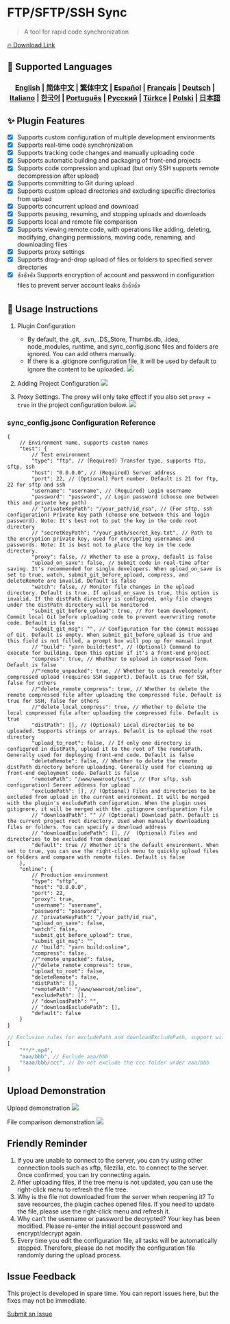 # FTP/SFTP/SSH Sync 

> A tool for rapid code synchronization

[🔥 Download Link](https://marketplace.visualstudio.com/items?itemName=oorzc.ssh-tools)

## 🎉 Supported Languages

<h3 align="center">
    <a href="https://github.com/oorzc/vscode_sync_tool/lang/en.md">English</a> |
    <a href="https://github.com/oorzc/vscode_sync_tool/lang/zh.md">简体中文</a> |
    <a href="https://github.com/oorzc/vscode_sync_tool/lang/zh-tw.md">繁体中文</a> |
    <a href="https://github.com/oorzc/vscode_sync_tool/lang/es.md">Español</a> |
    <a href="https://github.com/oorzc/vscode_sync_tool/lang/fr.md">Français</a> |
    <a href="https://github.com/oorzc/vscode_sync_tool/lang/de.md">Deutsch</a> |
    <a href="https://github.com/oorzc/vscode_sync_tool/lang/it.md">Italiano</a> |
    <a href="https://github.com/oorzc/vscode_sync_tool/lang/ko.md">한국어</a> |
    <a href="https://github.com/oorzc/vscode_sync_tool/lang/pt.md">Português</a> |
    <a href="https://github.com/oorzc/vscode_sync_tool/lang/ru.md">Pусский</a> |
    <a href="https://github.com/oorzc/vscode_sync_tool/lang/tr.md">Türkçe</a> |
    <a href="https://github.com/oorzc/vscode_sync_tool/lang/pl.md">Polski</a> |
    <a href="https://github.com/oorzc/vscode_sync_tool/lang/ja.md">日本語</a> 
</h3>

## ✨ Plugin Features

- [x] Supports custom configuration of multiple development environments  
- [x] Supports real-time code synchronization  
- [x] Supports tracking code changes and manually uploading code  
- [x] Supports automatic building and packaging of front-end projects  
- [x] Supports code compression and upload (but only SSH supports remote decompression after upload)  
- [x] Supports committing to Git during upload  
- [x] Supports custom upload directories and excluding specific directories from upload  
- [x] Supports concurrent upload and download  
- [x] Supports pausing, resuming, and stopping uploads and downloads  
- [x] Supports local and remote file comparison  
- [x] Supports viewing remote code, with operations like adding, deleting, modifying, changing permissions, moving code, renaming, and downloading files  
- [x] Supports proxy settings  
- [x] Supports drag-and-drop upload of files or folders to specified server directories  
- [x] 👍👍👍 Supports encryption of account and password in configuration files to prevent server account leaks 👍👍👍  

## 📖 Usage Instructions

1. Plugin Configuration

    - By default, the .git, .svn, .DS_Store, Thumbs.db, .idea, node_modules, runtime, and sync_config.jsonc files and folders are ignored. You can add others manually.
    - If there is a .gitignore configuration file, it will be used by default to ignore the content to be uploaded.
      ![](https://cdn.jsdelivr.net/gh/oorzc/public_img@main/img/2024%2F11%2F12%2F2a2b4adc7305c7b1c84d796da57cfe81.png)

2. Adding Project Configuration
   ![](https://cdn.jsdelivr.net/gh/oorzc/public_img@main/img/2024%2F11%2F12%2F0aba393b99df91a094fac6c14a2aebe1.gif)

3. Proxy Settings. The proxy will only take effect if you also set `proxy = true` in the project configuration below.
   ![](https://cdn.jsdelivr.net/gh/oorzc/public_img@main/img/2024%2F11%2F12%2F9f00f0451dd2c558ad469178d0058713.png)

### sync_config.jsonc Configuration Reference

```jsonc
{
    // Environment name, supports custom names
    "test": {
        // Test environment
        "type": "ftp", // (Required) Transfer type, supports ftp, sftp, ssh
        "host": "0.0.0.0", // (Required) Server address
        "port": 22, // (Optional) Port number. Default is 21 for ftp, 22 for sftp and ssh
        "username": "username", // (Required) Login username
        "password": "password", // Login password (choose one between this and private key path)
        // "privateKeyPath": "/your_path/id_rsa", // (For sftp, ssh configuration) Private key path (choose one between this and login password). Note: It's best not to put the key in the code root directory
        // "secretKeyPath": "/your_path/secret_key.txt", // Path to the encryption private key, used for encrypting usernames and passwords. Note: It is best not to place the key in the code directory.
        "proxy": false, // Whether to use a proxy, default is false
        "upload_on_save": false, // Submit code in real-time after saving. It's recommended for single developers. When upload_on_save is set to true, watch, submit_git_before_upload, compress, and deleteRemote are invalid. Default is false
        "watch": false, // Monitor file changes in the upload directory. Default is true. If upload_on_save is true, this option is invalid. If the distPath directory is configured, only file changes under the distPath directory will be monitored
        "submit_git_before_upload": true, // For team development. Commit local Git before uploading code to prevent overwriting remote code. Default is false
        "submit_git_msg": "", // Configuration for the commit message of Git. Default is empty. When submit_git_before_upload is true and this field is not filled, a prompt box will pop up for manual input
        // "build": "yarn build:test", // (Optional) Command to execute for building. Open this option if it's a front-end project
        "compress": true, // Whether to upload in compressed form. Default is false
        //"remote_unpacked": true, // Whether to unpack remotely after compressed upload (requires SSH support). Default is true for SSH, false for others
        //"delete_remote_compress": true, // Whether to delete the remote compressed file after uploading the compressed file. Default is true for SSH, false for others
        //"delete_local_compress": true, // Whether to delete the local compressed file after uploading the compressed file. Default is true
        "distPath": [], // (Optional) Local directories to be uploaded. Supports strings or arrays. Default is to upload the root directory
        "upload_to_root": false, // If only one directory is configured in distPath, upload it to the root of the remotePath. Generally used for deploying front-end code. Default is false
        "deleteRemote": false, // Whether to delete the remote distPath directory before uploading. Generally used for cleaning up front-end deployment code. Default is false
        "remotePath": "/www/wwwroot/test", // (For sftp, ssh configuration) Server address for upload
        "excludePath": [], // (Optional) Files and directories to be excluded from upload in the current environment. It will be merged with the plugin's excludePath configuration. When the plugin uses gitignore, it will be merged with the .gitignore configuration file
        // "downloadPath": "" // (Optional) Download path. Default is the current project root directory. Used when manually downloading files or folders. You can specify a download address
        // "downloadExcludePath": [], //  (Optional) Files and directories to be excluded from download
        "default": true // Whether it's the default environment. When set to true, you can use the right-click menu to quickly upload files or folders and compare with remote files. Default is false
    },
    "online": {
        // Production environment
        "type": "sftp",
        "host": "0.0.0.0",
        "port": 22,
        "proxy": true,
        "username": "username",
        "password": "password",
        // "privateKeyPath": "/your_path/id_rsa",
        "upload_on_save": false,
        "watch": false,
        "submit_git_before_upload": true,
        "submit_git_msg": "",
        // "build": "yarn build:online",
        "compress": false,
        //"remote_unpacked": false,
        //"delete_remote_compress": true,
        "upload_to_root": false,
        "deleteRemote": false,
        "distPath": [],
        "remotePath": "/www/wwwroot/online",
        "excludePath": [],
        // "downloadPath": "",
        // "downloadExcludePath": [],
        "default": false
    }
}
```

```js
// Exclusion rules for excludePath and downloadExcludePath, support wildcards
[
    "**/*.mp4",
    "aaa/bbb", // Exclude aaa/bbb
    "!aaa/bbb/ccc", // Do not exclude the ccc folder under aaa/bbb
]
```

## Upload Demonstration

Upload demonstration
![](https://cdn.jsdelivr.net/gh/oorzc/public_img@main/img/2024%2F11%2F12%2F8f85ff0142ef082749b55f7db3c8bf13.gif)

File comparison demonstration
![](https://cdn.jsdelivr.net/gh/oorzc/public_img@main/img/2024%2F11%2F12%2F6cbd149ae7959c8097ce288fb91ed800.gif)

## Friendly Reminder

1. If you are unable to connect to the server, you can try using other connection tools such as xftp, filezilla, etc. to connect to the server. Once confirmed, you can try connecting again.
2. After uploading files, if the tree menu is not updated, you can use the right-click menu to refresh the file tree.
3. Why is the file not downloaded from the server when reopening it? To save resources, the plugin caches opened files. If you need to update the file, please use the right-click menu and refresh it.
4. Why can't the username or password be decrypted? Your key has been modified. Please re-enter the initial account password and encrypt/decrypt again.
5. Every time you edit the configuration file, all tasks will be automatically stopped. Therefore, please do not modify the configuration file randomly during the upload process.

## Issue Feedback

This project is developed in spare time. You can report issues here, but the fixes may not be immediate.

[Submit an Issue](https://github.com/oorzc/vscode_sync_tool/issues)